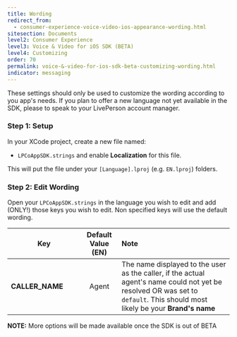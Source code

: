 ```yaml
---
title: Wording
redirect_from:
  - consumer-experience-voice-video-ios-appearance-wording.html
sitesection: Documents
level2: Consumer Experience
level3: Voice & Video for iOS SDK (BETA)
level4: Customizing
order: 70
permalink: voice-&-video-for-ios-sdk-beta-customizing-wording.html
indicator: messaging
---
```

These settings should only be used to customize the wording according to you app's needs. If you plan to offer a new language not yet available in the SDK, please to speak to your LivePerson account manager.

### Step 1: Setup

In your XCode project, create a new file named:

  * `LPCoAppSDK.strings` and enable __Localization__ for this file.

This will put the file under your `[Language].lproj` (e.g. `EN.lproj`) folders.

### Step 2: Edit Wording
<style>
td:first-child {
  width: 150px!important;
}
</style>

Open your `LPCoAppSDK.strings` in the language you wish to edit and add (ONLY!) those keys you wish to edit. Non specified keys will use the default wording.

| Key        | Default Value (EN) | Note  |
| ------------- |:-------------:|:-----|
|   **CALLER_NAME**   | Agent  | The name displayed to the user as the caller, if the actual agent's name could not yet be resolved OR was set to `default`. This should most likely be your **Brand's name**  |

**NOTE:** More options will be made available once the SDK is out of BETA
